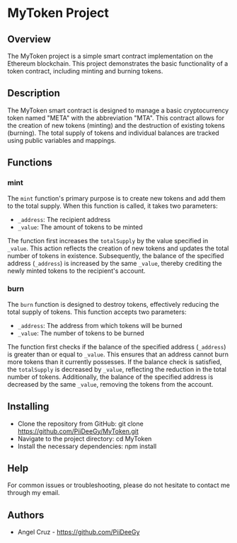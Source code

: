 # MyToken Project

## Overview
The MyToken project is a simple smart contract implementation on the Ethereum blockchain. This project demonstrates the basic functionality of a token contract, including minting and burning tokens.

## Description
The MyToken smart contract is designed to manage a basic cryptocurrency token named "META" with the abbreviation "MTA". This contract allows for the creation of new tokens (minting) and the destruction of existing tokens (burning). The total supply of tokens and individual balances are tracked using public variables and mappings.

## Functions

### mint

The `mint` function's primary purpose is to create new tokens and add them to the total supply. When this function is called, it takes two parameters:
* `_address`: The recipient address
* `_value`: The amount of tokens to be minted

The function first increases the `totalSupply` by the value specified in `_value`. This action reflects the creation of new tokens and updates the total number of tokens in existence. Subsequently, the balance of the specified address (`_address`) is increased by the same `_value`, thereby crediting the newly minted tokens to the recipient's account.
 
### burn

The `burn` function is designed to destroy tokens, effectively reducing the total supply of tokens. This function accepts two parameters:
* `_address`: The address from which tokens will be burned
* `_value`: The number of tokens to be burned

The function first checks if the balance of the specified address (`_address`) is greater than or equal to `_value`. This ensures that an address cannot burn more tokens than it currently possesses. If the balance check is satisfied, the `totalSupply` is decreased by `_value`, reflecting the reduction in the total number of tokens. Additionally, the balance of the specified address is decreased by the same `_value`, removing the tokens from the account.

## Installing

* Clone the repository from GitHub:
  git clone https://github.com/PiiDeeGy/MyToken.git
* Navigate to the project directory:
  cd MyToken
* Install the necessary dependencies:
  npm install

## Help

For common issues or troubleshooting, please do not hesitate to contact me through my email. 

## Authors

- Angel Cruz - https://github.com/PiiDeeGy
